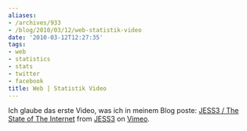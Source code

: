 ```yaml
---
aliases:
- /archives/933
- /blog/2010/03/12/web-statistik-video
date: '2010-03-12T12:27:35'
tags:
- web
- statistics
- stats
- twitter
- facebook
title: Web | Statistik Video
---
```


Ich glaube das erste Video, was ich in meinem Blog poste:
[JESS3 / The State of The Internet](http://vimeo.com/9641036) from
[JESS3](http://vimeo.com/jessesaves) on [Vimeo](http://vimeo.com).